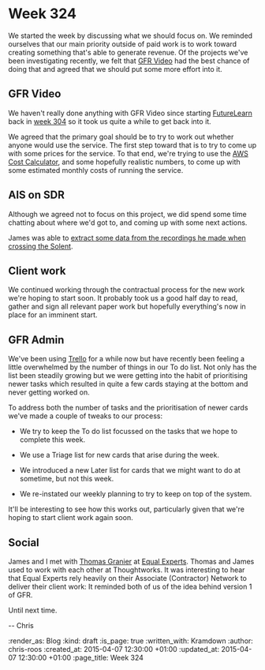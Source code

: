 Week 324
========

We started the week by discussing what we should focus on. We reminded ourselves that our main priority outside of paid work is to work toward creating something that's able to generate revenue. Of the projects we've been investigating recently, we felt that [GFR Video][] had the best chance of doing that and agreed that we should put some more effort into it.

## GFR Video

We haven't really done anything with GFR Video since starting [FutureLearn][] back in [week 304][] so it took us quite a while to get back into it.

We agreed that the primary goal should be to try to work out whether anyone would use the service. The first step toward that is to try to come up with some prices for the service. To that end, we're trying to use the [AWS Cost Calculator][], and some hopefully realistic numbers, to come up with some estimated monthly costs of running the service.

## AIS on SDR

Although we agreed not to focus on this project, we did spend some time chatting about where we'd got to, and coming up with some next actions.

James was able to [extract some data from the recordings he made when crossing the Solent][extracing-solent-ais-data].

## Client work

We continued working through the contractual process for the new work we're hoping to start soon. It probably took us a good half day to read, gather and sign all relevant paper work but hopefully everything's now in place for an imminent start.

## GFR Admin

We've been using [Trello][] for a while now but have recently been feeling a little overwhelmed by the number of things in our To do list. Not only has the list been steadily growing but we were getting into the habit of prioritising newer tasks which resulted in quite a few cards staying at the bottom and never getting worked on.

To address both the number of tasks and the prioritisation of newer cards we've made a couple of tweaks to our process:

* We try to keep the To do list focussed on the tasks that we hope to complete this week.

* We use a Triage list for new cards that arise during the week.

* We introduced a new Later list for cards that we might want to do at sometime, but not this week.

* We re-instated our weekly planning to try to keep on top of the system.

It'll be interesting to see how this works out, particularly given that we're hoping to start client work again soon.

## Social

James and I met with [Thomas Granier][] at [Equal Experts][]. Thomas and James used to work with each other at Thoughtworks. It was interesting to hear that Equal Experts rely heavily on their Associate (Contractor) Network to deliver their client work: It reminded both of us of the idea behind version 1 of GFR.

Until next time.

-- Chris

[AWS Cost Calculator]: http://calculator.s3.amazonaws.com/index.html
[extracing-solent-ais-data]: https://github.com/freerange/ais-on-sdr/wiki/Capturing-raw-AIS-data-using-rtl_fm-and-decoding-using-aisdecoder
[Equal Experts]: http://www.equalexperts.com/
[FutureLearn]: https://www.futurelearn.com/
[GFR Video]: https://video.gofreerange.com/about
[Thomas Granier]: https://uk.linkedin.com/in/thomasgranier
[Trello]: https://trello.com/
[week 304]: /week-304

:render_as: Blog
:kind: draft
:is_page: true
:written_with: Kramdown
:author: chris-roos
:created_at: 2015-04-07 12:30:00 +01:00
:updated_at: 2015-04-07 12:30:00 +01:00
:page_title: Week 324
